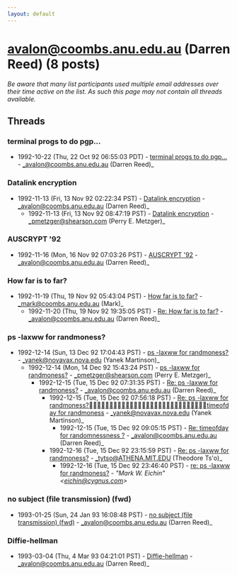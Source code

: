 ```yaml
---
layout: default
---
```


# avalon@coombs.anu.edu.au (Darren Reed) (8 posts)

_Be aware that many list participants used multiple email addresses over their time active on the list. As such this page may not contain all threads available._

## Threads

### terminal progs to do pgp...
+ 1992-10-22 (Thu, 22 Oct 92 06:55:03 PDT) - [terminal progs to do pgp...](/archive/1992/10/7cd32bbc9e6d5071e8365d75c11935d517e96df65becdbacf863985540e154c0) - _avalon@coombs.anu.edu.au (Darren Reed)_

### Datalink encryption
+ 1992-11-13 (Fri, 13 Nov 92 02:22:34 PST) - [Datalink encryption](/archive/1992/11/d4f77c35c28ace8fc8407fe8b6114f86daddfec55331ad74815b6598709de1cc) - _avalon@coombs.anu.edu.au (Darren Reed)_
  + 1992-11-13 (Fri, 13 Nov 92 08:47:19 PST) - [Datalink encryption](/archive/1992/11/0fab5ef197d33444949b19d889b161a7350ea3077f27dd00cc0320c0e15a07c8) - _pmetzger@shearson.com (Perry E. Metzger)_

### AUSCRYPT '92
+ 1992-11-16 (Mon, 16 Nov 92 07:03:26 PST) - [AUSCRYPT '92](/archive/1992/11/ad299babdd9e4a820c8c9bca5a45feb9f0795bbe999569ca245fd744ad82236e) - _avalon@coombs.anu.edu.au (Darren Reed)_

### How far is to far?
+ 1992-11-19 (Thu, 19 Nov 92 05:43:04 PST) - [How far is to far?](/archive/1992/11/e968db97a95fb7890cea4c25eab1236be42443be67141e64f4124e820a2de482) - _mark@coombs.anu.edu.au (Mark)_
  + 1992-11-20 (Thu, 19 Nov 92 19:35:05 PST) - [Re: How far is to far?](/archive/1992/11/dbd33466ee738be56def5fe5430e41e3581f1386281b99a5b6884261766e13ac) - _avalon@coombs.anu.edu.au (Darren Reed)_

### ps -laxww for randmoness?
+ 1992-12-14 (Sun, 13 Dec 92 17:04:43 PST) - [ps -laxww for randmoness?](/archive/1992/12/8951156f737c99eb7ed092b6d3e9ac10f128b3294266e84712e1927a41cf279c) - _yanek@novavax.nova.edu (Yanek Martinson)_
  + 1992-12-14 (Mon, 14 Dec 92 15:43:24 PST) - [ps -laxww for randmoness?](/archive/1992/12/3916c94af53c2c1928f78308c1af53afd72d454927c1826d00271d2b2296b69f) - _pmetzger@shearson.com (Perry E. Metzger)_
    + 1992-12-15 (Tue, 15 Dec 92 07:31:35 PST) - [Re: ps -laxww for randmoness?](/archive/1992/12/119c9b9d79167912425c1687fd6c67e043f0179afdde4f42bb90a28e245a5d20) - _avalon@coombs.anu.edu.au (Darren Reed)_
      + 1992-12-15 (Tue, 15 Dec 92 07:56:18 PST) - [Re: ps -laxww for randmoness?timeofday for randmoness](/archive/1992/12/31ea7a96411e8c63c66ababeb9ce2753e215f7bd5cc94d9a6402941e62b51f19) - _yanek@novavax.nova.edu (Yanek Martinson)_
        + 1992-12-15 (Tue, 15 Dec 92 09:05:15 PST) - [Re: timeofday for randomnessness ?](/archive/1992/12/f6f6b99b5ef5ec0e3bdd67ec7ddac79ff4c3c65124a52a46a18d66871389e043) - _avalon@coombs.anu.edu.au (Darren Reed)_
      + 1992-12-16 (Tue, 15 Dec 92 23:15:59 PST) - [Re: ps -laxww for randmoness?](/archive/1992/12/38c0626dcfc333ea5f2fa8b8c472ad2ea898a8c48ece4588796083684ef3886e) - _tytso@ATHENA.MIT.EDU (Theodore Ts'o)_
        + 1992-12-16 (Tue, 15 Dec 92 23:46:40 PST) - [re: ps -laxww for randmoness?](/archive/1992/12/1cc607d3ce17c68c52a6eda907867e3c377bf943bce405cb5c9ba320dcd82d4b) - _"Mark W. Eichin" \<eichin@cygnus.com\>_

### no subject (file transmission) (fwd)
+ 1993-01-25 (Sun, 24 Jan 93 16:08:48 PST) - [no subject (file transmission) (fwd)](/archive/1993/01/27cf70752b3f17f1d827459c1a596f383a2f43bdb426e3e5c2feb4d246bd25e5) - _avalon@coombs.anu.edu.au (Darren Reed)_

### Diffie-hellman
+ 1993-03-04 (Thu, 4 Mar 93 04:21:01 PST) - [Diffie-hellman](/archive/1993/03/26f2ecaaefb05a2e2492fde6bd9e0625e8134468cbade8217fa2d36baf8e5c87) - _avalon@coombs.anu.edu.au (Darren Reed)_

